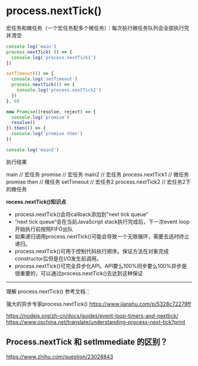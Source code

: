 # process.nextTick() 

宏任务和微任务（一个宏任务配多个微任务）：每次执行微任务队列会全部执行完并清空
```js
console.log('main')
process.nextTick( () => {
  console.log('process.nextTick1')
})

setTimeout(() => {
  console.log('setTimeout')
  process.nextTick(() => {
    console.log('process.nextTick2')
  })
}, 0)

new Promise((resolve, reject) => {
  console.log('promise')
  resolve()
}).then(() => {
  console.log('promise then')
})

console.log('main2')
```

执行结果

main   // 宏任务
promise  // 宏任务
main2  // 宏任务
process.nextTick1  // 微任务
promise then  // 微任务
setTimeout  // 宏任务2
process.nextTick2 // 宏任务2下的微任务


**rocess.nextTick()知识点**
* process.nextTick()会将callback添加到”next tick queue“
* ”next tick queue“会在当前JavaScript stack执行完成后，下一次event loop开始执行前按照FIFO出队
* 如果递归调用process.nextTick()可能会导致一个无限循环，需要去适时终止递归。
* process.nextTick()可用于控制代码执行顺序。保证方法在对象完成constructor后但是在I/O发生前调用。
* process.nextTick()可完全异步化API。API要么100%同步要么100%异步是很重要的，可以通过process.nextTick()去达到这种保证


----

理解 process.nextTick() 参考文档：

强大的异步专家process.nextTick()
https://www.jianshu.com/p/5328c72279ff

 https://nodejs.org/zh-cn/docs/guides/event-loop-timers-and-nexttick/
 https://www.oschina.net/translate/understanding-process-next-tick?print



## Process.nextTick 和 setImmediate 的区别？
https://www.zhihu.com/question/23028843